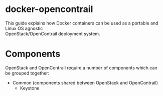 # docker-opencontrail

This guide explains how Docker containers can be used as a portable and Linux OS agnostic  
OpenStack/OpenContrail deployment system.  

# Components  
  OpenStack and OpenContrail require a number of components which can be grouped together:

  - Common (components shared between OpenStack and OpenContrail)  
    - Keystone
